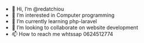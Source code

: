 - 👋 Hi, I’m @redatchiou
- 👀 I’m interested in Computer programming
- 🌱 I’m currently learning php-laravel
- 💞️ I’m looking to collaborate on website development
- 📫 How to reach me whtssap 0624512774

<!---
redatchiou/redatchiou is a ✨ special ✨ repository because its `README.md` (this file) appears on your GitHub profile.
You can click the Preview link to take a look at your changes.
--->
